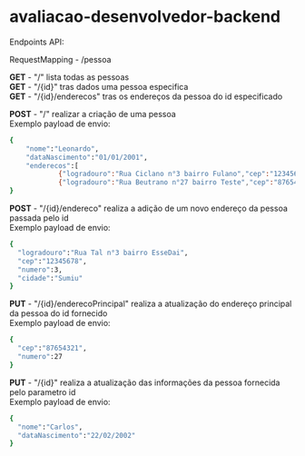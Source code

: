 # avaliacao-desenvolvedor-backend


Endpoints API:

RequestMapping - /pessoa

**GET** - "/" lista todas as pessoas </br>
**GET** - "/{id}" tras dados uma pessoa especifica</br>
**GET** - "/{id}/enderecos" tras os endereços da pessoa do id especificado</br>

**POST** - "/" realizar a criação de uma pessoa</br>
Exemplo payload de envio:
```bash
{
    "nome":"Leonardo",
    "dataNascimento":"01/01/2001",
    "enderecos":[
            {"logradouro":"Rua Ciclano n°3 bairro Fulano","cep":"12345678","numero":3,"cidade":"Teste1"},
            {"logradouro":"Rua Beutrano n°27 bairro Teste","cep":"87654321","numero":27,"cidade":"Teste2"}]
} 
```

**POST** - "/{id}/endereco" realiza a adição de um novo endereço da pessoa passada pelo id</br>
Exemplo payload de envio:&nbsp;
```bash
{
  "logradouro":"Rua Tal n°3 bairro EsseDai",
  "cep":"12345678",
  "numero":3,
  "cidade":"Sumiu"
}
```
**PUT** - "/{id}/enderecoPrincipal" realiza a atualização do endereço principal da pessoa do id fornecido</br>
Exemplo payload de envio:&nbsp;
```bash
{
  "cep":"87654321",
  "numero":27
}
```
**PUT** - "/{id}" realiza a atualização das informações da pessoa fornecida pelo parametro id</br>
Exemplo payload de envio:&nbsp;
```bash
{
  "nome":"Carlos",
  "dataNascimento":"22/02/2002"
}
```


